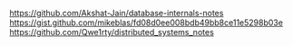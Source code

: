 https://github.com/Akshat-Jain/database-internals-notes
https://gist.github.com/mikeblas/fd08d0ee008bdb49bb8ce11e5298b03e
https://github.com/Qwe1rty/distributed_systems_notes
